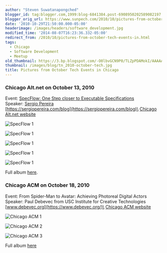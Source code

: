 ```yaml
---
author: "Steven Suwatanapongched"
blogger_id: tag:blogger.com,1999:blog-6841384.post-6908950202589082197
blogger_orig_url: https://www.sunpech.com/2010/10/pictures-from-october-tech-events-in.html
date: '2010-10-29T21:50:00.000-05:00'
headerimage: /images/headers/software_development.jpg
modified_time: '2014-08-07T16:23:36.332-05:00'
redirect_from: /2010/10/pictures-from-october-tech-events-in.html
tags:
  - Chicago
  - Software Development
  - Meetup
old_thumbnail: https://3.bp.blogspot.com/-O0lbvGCN9P0/TLZpPDAMokI/AAAAAAAAa1Y/p3lDcp2iYAk/s600/IMG_3133.jpg
thumbnail: /images/blog/tn_2010-october-tech.jpg
title: Pictures from October Tech Events in Chicago
---
```



### Chicago Alt.net on October 13, 2010

Event: [SpecFlow: One Step closer to Executable Specifications](https://chicagoalt.net/event/october-2010-meeting-specflow--one-step-closer-to-executable-specifications)\
Speaker: [Sergio Pereira](https://twitter.com/sergiopereira)\
[https://sergiopereira.com/blog](https://sergiopereira.com/blog)\
[Chicago Alt.net website](https://chicagoalt.net/)

![SpecFlow 1](/images/blog/IMG_3133.jpg)

![SpecFlow 1](/images/blog/IMG_3135.jpg)

![SpecFlow 1](/images/blog/IMG_3136.jpg)

![SpecFlow 1](/images/blog/IMG_3139.jpg)

![SpecFlow 1](/images/blog/IMG_3141.jpg)

Full album [here](https://photos.app.goo.gl/myztJ34qe254Uyoq5).

### Chicago ACM on October 18, 2010

Event: From Spider-Man to Avatar: Achieving Photoreal Digital Actors\
Speaker: Paul Debevec from USC Institute for Creative Technologies \
[www.debevec.org](https://www.debevec.org/)\
[Chicago ACM website](https://www.chicagoacm.org/)

![Chicago ACM 1](/images/blog/IMG_20101018_170343.jpg)

![Chicago ACM 2](/images/blog/IMG_20101018_170417.jpg)

![Chicago ACM 3](/images/blog/IMG_20101018_170844.jpg)

Full album [here](https://photos.app.goo.gl/6g84qcuATCG5M7w96)